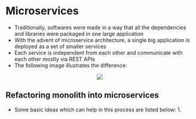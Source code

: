 # Microservices
- Traditionally, softwares were made in a way that all the dependencies and libraries were packaged in one large application
- With the advent of microservice architecture, a single big application is deployed as a set of smaller services
- Each service is independent from each other and communicate with each other mostly via REST APIs
- The following image illustrates the difference:

<p align="center"><img src="https://courses.edx.org/assets/courseware/v1/c8353742b159161f64edbcbabce031a6/asset-v1:LinuxFoundationX+LFS151.x+2T2020+type@asset+block/Monoliths-Microservices.png" align=""></p> 

## Refactoring monolith into microservices
- Some basic ideas which can help in this process are listed below:
    1. 